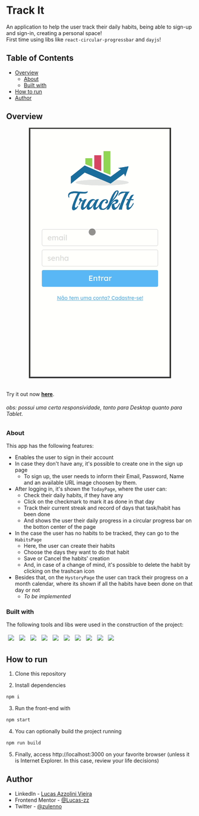# Track It

An application to help the user track their daily habits, being able to sign-up and sign-in, creating a personal space! <br/>
First time using libs like ```react-circular-progressbar``` and ```dayjs```!

## Table of Contents

- [Overview](#overview)
  - [About](#about)
  - [Built with](#built-with)
- [How to run](#how-to-run)
- [Author](#author)

## Overview

<div align='center'>
  <img style='ustify-content: center' src='/src/assets/img/TrackIt.gif' />
</div>

<br />

Try it out now <a href="https://track-it-lucas-zz.vercel.app/" target="_blank"><strong>here</strong></a>.
###### obs: possui uma certa responsividade, tanto para Desktop quanto para Tablet.

### About

This app has the following features:
  - Enables the user to sign in their account
  - In case they don't have any, it's possible to create one in the sign up page
    - To sign up, the user needs to inform their Email, Password, Name and an available URL image choosen by them.
  - After logging in, it's shown the ```TodayPage```, where the user can:
    -  Check their daily habits, if they have any
    -  Click on the checkmark to mark it as done in that day
    -  Track their current streak and record of days that task/habit has been done
    -  And shows the user their daily progress in a circular progress bar on the botton center of the page
  - In the case the user has no habits to be tracked, they can go to the ```HabitsPage```
    - Here, the user can create their habits
    - Choose the days they want to do that habit
    - Save or Cancel the habits' creation
    - And, in case of a change of mind, it's possible to delete the habit by clicking on the trashcan icon
  - Besides that, on the ```HystoryPage``` the user can track their progress on a month calendar, where its shown if all the habits have been done on that day or not
    - <i>To be implemented</i>

### Built with

The following tools and libs were used in the construction of the project: <br />

<p>
  <img style='margin: 5px' src='https://img.shields.io/badge/JavaScript-323330?style=for-the-badge&logo=javascript&logoColor=F7DF1E'>
  <img style='margin: 5px' src='https://img.shields.io/badge/HTML5-E34F26?style=for-the-badge&logo=html5&logoColor=white'>
  <img style='margin: 5px' src='https://img.shields.io/badge/CSS3-1572B6?style=for-the-badge&logo=css3&logoColor=white'>
  <img style='margin: 5px;' src='https://img.shields.io/badge/axios%20-%2320232a.svg?&style=for-the-badge&color=informational'>
  <img style='margin: 5px;' src='https://img.shields.io/badge/styled-components%20-%2320232a.svg?&style=for-the-badge&color=b8679e&logo=styled-components&logoColor=%3a3a3a'>
  <img style='margin: 5px;' src='https://img.shields.io/badge/react-dayjs%20-%2320232a.svg?&style=for-the-badge&color=fe5f4c&logo=react&logoColor=%FE5F4C'>  
  <img style='margin: 5px;' src='https://img.shields.io/badge/react-circular_progressbar%20-%2320232a.svg?&style=for-the-badge&color=3E98C7&logo=react&logoColor=%3E98C7'>
  <img style='margin: 5px;' src="https://img.shields.io/badge/react-app%20-%2320232a.svg?&style=for-the-badge&color=60ddf9&logo=react&logoColor=%2361DAFB"/>
  <img style='margin: 5px;' src="https://img.shields.io/badge/react_router%20-%2320232a.svg?&style=for-the-badge&logo=react&logoColor=%2361DAFB"/>
  <img style='margin: 5px;' src="https://img.shields.io/badge/GIT-E44C30?style=for-the-badge&logo=git&logoColor=white"/>
</p>

## How to run

1. Clone this repository

2. Install dependencies
```bash
npm i
```

3. Run the front-end with
```bash
npm start
```

4. You can optionally build the project running
```bash
npm run build
```
5. Finally, access http://localhost:3000 on your favorite browser (unless it is Internet Explorer. In this case, review your life decisions)

## Author

- LinkedIn - [Lucas Azzolini Vieira](https://www.linkedin.com/in/azzolinilucas/)
- Frontend Mentor - [@Lucas-zz](https://www.frontendmentor.io/profile/Lucas-zz)
- Twitter - [@zulenno](https://twitter.com/zulenno)
